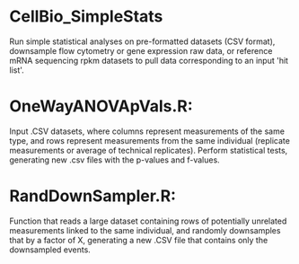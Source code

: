 # CellBio_SimpleStats
Run simple statistical analyses on pre-formatted datasets (CSV format), downsample flow cytometry or gene expression raw data, or reference mRNA sequencing rpkm datasets to pull data corresponding to an input 'hit list'.
# OneWayANOVApVals.R:
Input .CSV datasets, where columns represent measurements of the same type, and rows represent measurements from the same individual (replicate measurements or average of technical replicates). Perform statistical tests, generating new .csv files with the p-values and f-values.
# RandDownSampler.R:
Function that reads a large dataset containing rows of potentially unrelated measurements linked to the same individual, and randomly downsamples that by a factor of X, generating a new .CSV file that contains only the downsampled events.
